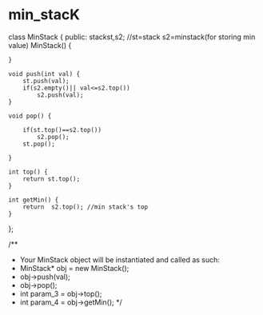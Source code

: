 # min_stacK

class MinStack {
public:
    stack<int>st,s2; //st=stack  s2=minstack(for storing min value)
    MinStack() {
        
    }
    
    void push(int val) {
        st.push(val);
        if(s2.empty()|| val<=s2.top())
            s2.push(val);
    }
    
    void pop() {
        
        if(st.top()==s2.top())
            s2.pop();
        st.pop();
        
    }
    
    int top() {
        return st.top();
    }
    
    int getMin() {
        return  s2.top(); //min stack's top
    }
};

/**
 * Your MinStack object will be instantiated and called as such:
 * MinStack* obj = new MinStack();
 * obj->push(val);
 * obj->pop();
 * int param_3 = obj->top();
 * int param_4 = obj->getMin();
 */
